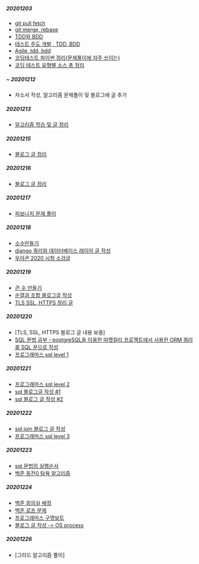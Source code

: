 ##### 20201203
- [git pull fetch](https://yuja-kong.tistory.com/60)
- [git merge, rebase](https://cyberx.tistory.com/96)
- [TDD와 BDD](https://brunch.co.kr/@cheuora/42)
- [테스트 주도 개발 , TDD, BDD](https://yorr.tistory.com/26)
- [Agile, tdd, bdd](https://blog.metafor.kr/159)
- [코딩테스트 파이썬 정리(문제풀이에 자주 쓰이는)](https://goldfishhead.tistory.com/25)
- [코딩 테스트 유형별 소스 총 정리](https://goldfishhead.tistory.com/101?category=808053)

##### ~ 20201212
- 자소서 작성, 알고리즘 문제풀이 및 블로그에 글 추가

##### 20201213
- [알고리즘 학습 및 글 정리](https://russwest.tistory.com/38?category=825593)

##### 20201215
- [블로그 글 정리](https://russwest.tistory.com/39?category=820451)

##### 20201216
- [블로그 글 정리](https://russwest.tistory.com/40)

##### 20201217
- [피보나치 문제 풀이](https://github.com/jeonyh0924/TIL/commit/a8bb5242e668445880b6b354385846446cd65ec7)

##### 20201218
- [소수만들기]()
- [django 쿼리와 데이터베이스 레이어 글 작성](https://russwest.tistory.com/43?category=820451)
- [우아콘 2020 시청 소감글](https://russwest.tistory.com/42?category=0)

##### 20201219
- [큰 수 만들기](https://russwest.tistory.com/45?category=825593)
- [순열과 조합 블로그글 작성](https://russwest.tistory.com/44?category=825593)
- [TLS SSL, HTTPS 정리 글](https://russwest.tistory.com/46?category=820452)

##### 20201220
- [TLS, SSL, HTTPS 블로그 글 내용 보충]
- [SQL 문법 공부 - postgreSQL을 이용한 마켓컬리 프로젝트에서 사용한 ORM 쿼리를 SQL 문으로 작성](https://russwest.tistory.com/47)
- [프로그래머스 sql level 1](https://russwest.tistory.com/48)

##### 20201221
- [프로그래머스 sql level 2](https://russwest.tistory.com/49?category=827412)
- [sql 블로그글 작성 #1 ](https://russwest.tistory.com/50?category=827412)
- [sql 블로그 글 작성 #2](https://russwest.tistory.com/51?category=827412)

##### 20201222
- [sql join 블로그 글 작성](https://russwest.tistory.com/52)
- [프로그래머스 sql level 3 ](https://russwest.tistory.com/53?category=827412)

##### 20201223
- [sql 문법의 실행순서](https://russwest.tistory.com/54)
- [백준 동전0 탐욕 알고리즘](https://russwest.tistory.com/55)

##### 20201224
- [백준 회의실 배정](https://russwest.tistory.com/56)
- [백준 로프 문제](https://russwest.tistory.com/57)
- [프로그래머스 구명보트](https://russwest.tistory.com/58)
- [블로그 글 작성 -> OS process](https://russwest.tistory.com/59)


##### 20201226
- [그리드 알고리즘 풀이] 
